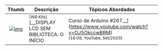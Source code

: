

| Thumb | Descrição | Tópicos Abordados |
| :-: | --- | --- |
| [![img](https://img.youtube.com/vi/OJ5OkccwBRM/default.jpg)](https://www.youtube.com/watch?v=OJ5OkccwBRM) | <sup>[WR Kits]</sup><br>[__DISPLAY LCD SEM BIBLIOTECA: O INÍCIO | Curso de Arduino #267__](https://www.youtube.com/watch?v=OJ5OkccwBRM)<br><sub>(16:09, YouTube, Set/2020)</sub> | 

&nbsp;
